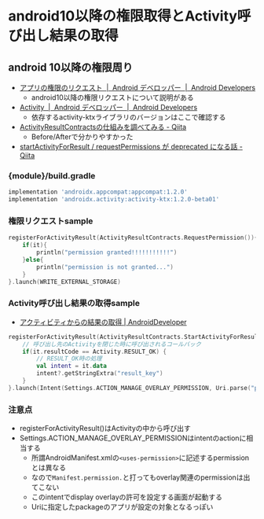 # android10以降の権限取得とActivity呼び出し結果の取得

## android 10以降の権限周り
- [アプリの権限のリクエスト  \|  Android デベロッパー  |  Android Developers](https://developer.android.com/training/permissions/requesting?hl=ja)
	- android10以降の権限リクエストについて説明がある
- [Activity  \|  Android デベロッパー  |  Android Developers](https://developer.android.com/jetpack/androidx/releases/activity#1.0.0)
	- 依存するactivity-ktxライブラリのバージョンはここで確認する
- [ActivityResultContractsの仕組みを調べてみる - Qiita](https://qiita.com/ryo_mm2d/items/32899f0a1e8c676b470c)
	- Before/Afterで分かりやすかった
- [startActivityForResult / requestPermissions が deprecated になる話 - Qiita](https://qiita.com/m-coder/items/97a3ce16276334be84aa)


### {module}/build.gradle
```groovy:build.gradle
implementation 'androidx.appcompat:appcompat:1.2.0'
implementation 'androidx.activity:activity-ktx:1.2.0-beta01'
```

### 権限リクエストsample
```kotlin
registerForActivityResult(ActivityResultContracts.RequestPermission()){
    if(it){
        println("permission granted!!!!!!!!!!!")
    }else{
        println("permission is not granted...")
    }
}.launch(WRITE_EXTERNAL_STORAGE)
```

### Activity呼び出し結果の取得sample
- [アクティビティからの結果の取得 | AndroidDeveloper](https://developer.android.com/training/basics/intents/result)

```kotlin
registerForActivityResult(ActivityResultContracts.StartActivityForResult()) {
    // 呼び出し先のActivityを閉じた時に呼び出されるコールバック
    if(it.resultCode == Activity.RESULT_OK) {
        // RESULT_OK時の処理
        val intent = it.data
        intent?.getStringExtra("result_key")
    }
}.launch(Intent(Settings.ACTION_MANAGE_OVERLAY_PERMISSION, Uri.parse("package:$packageName")))
```

### 注意点
- registerForActivityResult()はActivityの中から呼び出す
- Settings.ACTION_MANAGE_OVERLAY_PERMISSIONはintentのactionに相当する
    - 所謂AndroidManifest.xmlの`<uses-permission>`に記述するpermissionとは異なる
    - なので`Manifest.permission.`と打ってもoverlay関連のpermissionは出てこない
    - このintentでdisplay overlayの許可を設定する画面が起動する
    - Uriに指定したpackageのアプリが設定の対象となるっぽい


